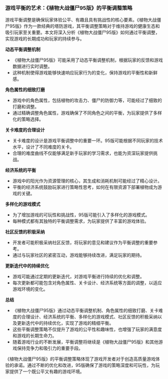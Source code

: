 ### 游戏平衡的艺术：《植物大战僵尸95版》的平衡调整策略

游戏平衡调整是确保玩家体验公平、有趣且具有挑战性的核心要素。《植物大战僵尸95版》作为一款经典的塔防游戏，其平衡调整策略对于维持游戏的健康生态和吸引玩家至关重要。本文将深入分析《植物大战僵尸95版》如何通过平衡调整，实现游戏的长期成功和玩家的持续参与。

**动态平衡调整机制**
- 《植物大战僵尸95版》可能采用了动态平衡调整机制，根据玩家的反馈和游戏数据进行实时调整。
- 这种机制使得游戏能够快速响应玩家行为的变化，保持游戏的平衡性和新鲜感。

**角色属性的细致打磨**
- 游戏中的角色属性，包括植物的攻击力、僵尸的防御力等，可能经过了细致的打磨和调整。
- 通过精确调整角色属性，游戏确保了不同角色之间的平衡，为玩家提供了多样化的策略选择。

**关卡难度的合理设计**
- 关卡难度的设计是游戏平衡调整中的重要一环。95版可能根据不同玩家的技术水平，设计了不同难度的关卡。
- 合理的难度曲线不仅能够满足新手玩家的学习需求，也能为资深玩家提供挑战。

**经济系统的平衡**
- 游戏中的阳光作为资源管理的核心，其生成和消耗机制可能经过了精心设计。
- 平衡的经济系统鼓励玩家进行策略性思考，如何在有限资源下部署植物成为游戏的关键。

**多样化的游戏模式**
- 为了增加游戏的可玩性和挑战性，95版可能引入了多样化的游戏模式。
- 每种模式都有其独特的平衡调整需求，为玩家提供了丰富的游戏体验。

**社区反馈的积极采纳**
- 开发者可能积极采纳社区反馈，将玩家的意见和建议作为平衡调整的重要参考。
- 通过与玩家社区的紧密互动，游戏能够持续改进，满足玩家的期待。

**更新迭代中的持续优化**
- 游戏可能通过定期的更新迭代，对游戏平衡进行持续的优化和调整。
- 每次更新都可能包含对角色属性、关卡设计、经济系统等方面的调整，以适应游戏环境的变化。

**总结**
- 《植物大战僵尸95版》通过动态平衡调整机制、角色属性的细致打磨、关卡难度的合理设计、经济系统的平衡、多样化的游戏模式、社区反馈的积极采纳以及更新迭代中的持续优化，实现了游戏的精细平衡。
- 这些平衡调整策略不仅提升了游戏的公平性和趣味性，也增强了玩家的满意度和游戏的长期生命力。
- 随着游戏行业的不断发展，平衡调整将继续是《植物大战僵尸95版》和其他游戏保持竞争力和吸引力的重要手段。

《植物大战僵尸95版》的平衡调整策略体现了游戏开发者对于创造高质量游戏体验的承诺。通过不断的优化和改进，95版确保了游戏的策略深度和可玩性，为玩家提供了一个既公平又有趣的游戏环境。